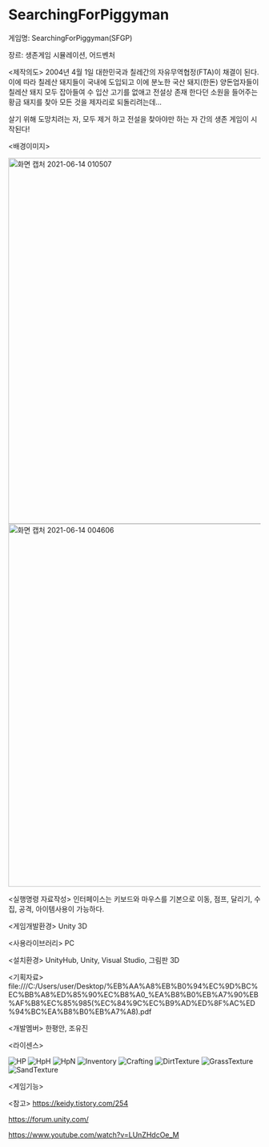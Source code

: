 # SearchingForPiggyman

게임명: SearchingForPiggyman(SFGP)

장르: 생존게임 시뮬레이션, 어드벤처

<제작의도>
2004년 4월 1일 대한민국과 칠레간의 자유무역협정(FTA)이 채결이 된다. 이에 따라 칠레산 돼지들이 국내에 도입되고 이에 분노한 국산 돼지(한돈) 양돈업자들이 칠레산 돼지 모두 잡아들여 수
입산 고기를 없애고 전설상 존재 한다던 소원을 들어주는 황금 돼지를 찾아 모든 것을 제자리로 되돌리려는데…

살기 위해 도망치려는 자, 모두 제거 하고 전설을 찾아야만 하는 자 간의 생존 게임이 시작된다!

<배경이미지>

<img width="731" alt="화면 캡처 2021-06-14 010507" src="https://user-images.githubusercontent.com/84578338/121815963-e51c9500-ccb3-11eb-9f2b-ab6abf4c4127.png">
<img width="725" alt="화면 캡처 2021-06-14 004606" src="https://user-images.githubusercontent.com/84578338/121815973-ec43a300-ccb3-11eb-8adc-7e61e33b8069.png">


<실행명령 자료작성>
인터페이스는 키보드와 마우스를 기본으로 이동, 점프, 달리기, 수집, 공격, 아이템사용이 가능하다.

<게임개발환경>
Unity 3D

<사용라이브러리> 
PC

<설치환경>
UnityHub, Unity, Visual Studio, 그림판 3D

<기획자료>
file:///C:/Users/user/Desktop/%EB%AA%A8%EB%B0%94%EC%9D%BC%EC%BB%A8%ED%85%90%EC%B8%A0_%EA%B8%B0%EB%A7%90%EB%AF%B8%EC%85%985(%EC%84%9C%EC%B9%AD%ED%8F%AC%ED%94%BC%EA%B8%B0%EB%A7%A8).pdf

<개발멤버>
한평안, 조유진

<라이센스>

![HP](https://user-images.githubusercontent.com/84578338/121816537-37ab8080-ccb7-11eb-89fa-91c6a62320c7.png)
![HpH](https://user-images.githubusercontent.com/84578338/121816538-38dcad80-ccb7-11eb-84cf-8953f735e062.png)
![HpN](https://user-images.githubusercontent.com/84578338/121816539-38dcad80-ccb7-11eb-8c3d-07593b8ec20f.png)
![Inventory](https://user-images.githubusercontent.com/84578338/121816540-39754400-ccb7-11eb-91f0-a47ad6d3670b.png)
![Crafting](https://user-images.githubusercontent.com/84578338/121816541-3a0dda80-ccb7-11eb-9b9e-d27c9ff38030.png)
![DirtTexture](https://user-images.githubusercontent.com/84578338/121816542-3a0dda80-ccb7-11eb-904c-881ea4c95570.jpg)
![GrassTexture](https://user-images.githubusercontent.com/84578338/121816543-3bd79e00-ccb7-11eb-8e8c-637620183806.jpg)
![SandTexture](https://user-images.githubusercontent.com/84578338/121816545-3d08cb00-ccb7-11eb-8434-4c6532f73c05.jpg)


<게임기능>

<참고>
https://keidy.tistory.com/254

https://forum.unity.com/

https://www.youtube.com/watch?v=LUnZHdcOe_M

